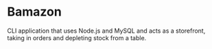 # Bamazon
CLI application that uses Node.js and MySQL and acts as a storefront, taking in orders and depleting stock from a table.
